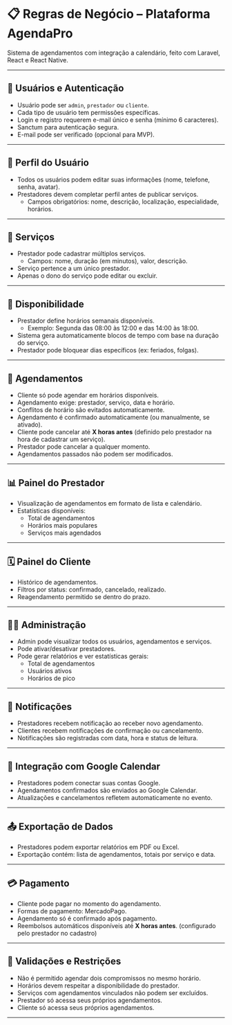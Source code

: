 # 📋 Regras de Negócio – Plataforma AgendaPro

Sistema de agendamentos com integração a calendário, feito com Laravel, React e React Native.

---

## 🔐 Usuários e Autenticação

- Usuário pode ser `admin`, `prestador` ou `cliente`.
- Cada tipo de usuário tem permissões específicas.
- Login e registro requerem e-mail único e senha (mínimo 6 caracteres).
- Sanctum para autenticação segura.
- E-mail pode ser verificado (opcional para MVP).

---

## 👤 Perfil do Usuário

- Todos os usuários podem editar suas informações (nome, telefone, senha, avatar).
- Prestadores devem completar perfil antes de publicar serviços.
  - Campos obrigatórios: nome, descrição, localização, especialidade, horários.

---

## 💇 Serviços

- Prestador pode cadastrar múltiplos serviços.
  - Campos: nome, duração (em minutos), valor, descrição.
- Serviço pertence a um único prestador.
- Apenas o dono do serviço pode editar ou excluir.

---

## 📆 Disponibilidade

- Prestador define horários semanais disponíveis.
  - Exemplo: Segunda das 08:00 às 12:00 e das 14:00 às 18:00.
- Sistema gera automaticamente blocos de tempo com base na duração do serviço.
- Prestador pode bloquear dias específicos (ex: feriados, folgas).

---

## 📅 Agendamentos

- Cliente só pode agendar em horários disponíveis.
- Agendamento exige: prestador, serviço, data e horário.
- Conflitos de horário são evitados automaticamente.
- Agendamento é confirmado automaticamente (ou manualmente, se ativado).
- Cliente pode cancelar até **X horas antes** (definido pelo prestador na hora de cadastrar um serviço).
- Prestador pode cancelar a qualquer momento.
- Agendamentos passados não podem ser modificados.

---

## 📊 Painel do Prestador

- Visualização de agendamentos em formato de lista e calendário.
- Estatísticas disponíveis:
  - Total de agendamentos
  - Horários mais populares
  - Serviços mais agendados

---

## 🗓️ Painel do Cliente

- Histórico de agendamentos.
- Filtros por status: confirmado, cancelado, realizado.
- Reagendamento permitido se dentro do prazo.

---

## 🧑‍💼 Administração

- Admin pode visualizar todos os usuários, agendamentos e serviços.
- Pode ativar/desativar prestadores.
- Pode gerar relatórios e ver estatísticas gerais:
  - Total de agendamentos
  - Usuários ativos
  - Horários de pico

---

## 🔔 Notificações

- Prestadores recebem notificação ao receber novo agendamento.
- Clientes recebem notificações de confirmação ou cancelamento.
- Notificações são registradas com data, hora e status de leitura.

---

## 📅 Integração com Google Calendar

- Prestadores podem conectar suas contas Google.
- Agendamentos confirmados são enviados ao Google Calendar.
- Atualizações e cancelamentos refletem automaticamente no evento.

---

## 📤 Exportação de Dados

- Prestadores podem exportar relatórios em PDF ou Excel.
- Exportação contém: lista de agendamentos, totais por serviço e data.

---

## 💳 Pagamento 

- Cliente pode pagar no momento do agendamento.
- Formas de pagamento: MercadoPago.
- Agendamento só é confirmado após pagamento.
- Reembolsos automáticos disponíveis até **X horas antes**. (configurado pelo prestador no cadastro)

---

## 🛑 Validações e Restrições

- Não é permitido agendar dois compromissos no mesmo horário.
- Horários devem respeitar a disponibilidade do prestador.
- Serviços com agendamentos vinculados não podem ser excluídos.
- Prestador só acessa seus próprios agendamentos.
- Cliente só acessa seus próprios agendamentos.

---
